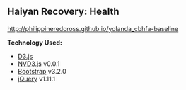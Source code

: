 ## Haiyan Recovery: Health

http://philippineredcross.github.io/yolanda_cbhfa-baseline

**Technology Used:**
- [D3.js](http://d3js.org/)
- [NVD3.js](http://nvd3.org/) v0.0.1
- [Bootstrap](http://getbootstrap.com/) v3.2.0
- [jQuery](https://ajax.googleapis.com/ajax/libs/jquery/1.11.1/jquery.min.js) v1.11.1